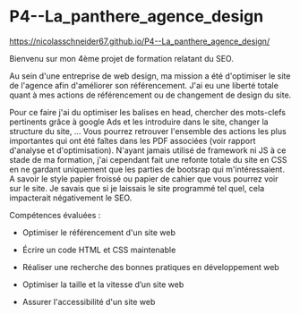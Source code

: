 # P4--La_panthere_agence_design
https://nicolasschneider67.github.io/P4--La_panthere_agence_design/

Bienvenu sur mon 4ème projet de formation relatant du SEO. 

Au sein d'une entreprise de web design, ma mission a été d'optimiser le site de l'agence afin d'améliorer son référencement. J'ai eu une liberté totale quant à mes actions
de référencement ou de changement de design du site. 

Pour ce faire j'ai du optimiser les balises en head, chercher des mots-clefs pertinents grâce à google Ads et les introduire dans le site, changer la structure du site, ...
Vous pourrez retrouver l'ensemble des actions les plus importantes qui ont été faîtes dans les PDF associées (voir rapport d'analyse et d'optimisation). 
N'ayant jamais utilisé de framework ni JS à ce stade de ma formation, j'ai cependant fait une refonte totale du site en CSS en ne gardant uniquement que les parties 
de bootsrap qui m'intéressaient. A savoir le style papier froissé ou papier de cahier que vous pourrez voir sur le site. Je savais que si je laissais le site programmé 
tel quel, cela impacterait négativement le SEO. 


Compétences évaluées :
* Optimiser le référencement d'un site web

* Écrire un code HTML et CSS maintenable

* Réaliser une recherche des bonnes pratiques en développement web

* Optimiser la taille et la vitesse d’un site web

* Assurer l'accessibilité d'un site web
